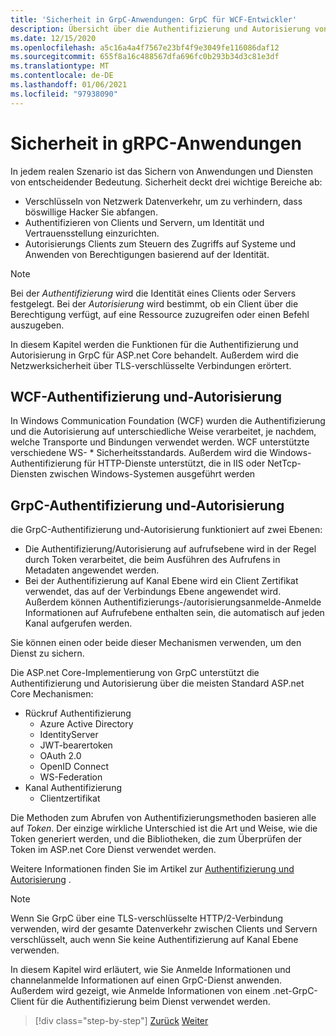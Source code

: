 ```yaml
---
title: 'Sicherheit in GrpC-Anwendungen: GrpC für WCF-Entwickler'
description: Übersicht über die Authentifizierung und Autorisierung von Anrufen und Kanälen in GrpC.
ms.date: 12/15/2020
ms.openlocfilehash: a5c16a4a4f7567e23bf4f9e3049fe116086daf12
ms.sourcegitcommit: 655f8a16c488567dfa696fc0b293b34d3c81e3df
ms.translationtype: MT
ms.contentlocale: de-DE
ms.lasthandoff: 01/06/2021
ms.locfileid: "97938090"
---
```

# <a name="security-in-grpc-applications"></a>Sicherheit in gRPC-Anwendungen

In jedem realen Szenario ist das Sichern von Anwendungen und Diensten von entscheidender Bedeutung. Sicherheit deckt drei wichtige Bereiche ab:

* Verschlüsseln von Netzwerk Datenverkehr, um zu verhindern, dass böswillige Hacker Sie abfangen.
* Authentifizieren von Clients und Servern, um Identität und Vertrauensstellung einzurichten.
* Autorisierungs Clients zum Steuern des Zugriffs auf Systeme und Anwenden von Berechtigungen basierend auf der Identität.

> [!NOTE]
> Bei der *Authentifizierung* wird die Identität eines Clients oder Servers festgelegt. Bei der *Autorisierung* wird bestimmt, ob ein Client über die Berechtigung verfügt, auf eine Ressource zuzugreifen oder einen Befehl auszugeben.

In diesem Kapitel werden die Funktionen für die Authentifizierung und Autorisierung in GrpC für ASP.net Core behandelt. Außerdem wird die Netzwerksicherheit über TLS-verschlüsselte Verbindungen erörtert.

## <a name="wcf-authentication-and-authorization"></a>WCF-Authentifizierung und-Autorisierung

In Windows Communication Foundation (WCF) wurden die Authentifizierung und die Autorisierung auf unterschiedliche Weise verarbeitet, je nachdem, welche Transporte und Bindungen verwendet werden. WCF unterstützte verschiedene WS- \* Sicherheitsstandards. Außerdem wird die Windows-Authentifizierung für HTTP-Dienste unterstützt, die in IIS oder NetTcp-Diensten zwischen Windows-Systemen ausgeführt werden

## <a name="grpc-authentication-and-authorization"></a>GrpC-Authentifizierung und-Autorisierung

die GrpC-Authentifizierung und-Autorisierung funktioniert auf zwei Ebenen:

* Die Authentifizierung/Autorisierung auf aufrufsebene wird in der Regel durch Token verarbeitet, die beim Ausführen des Aufrufens in Metadaten angewendet werden.
* Bei der Authentifizierung auf Kanal Ebene wird ein Client Zertifikat verwendet, das auf der Verbindungs Ebene angewendet wird. Außerdem können Authentifizierungs-/autorisierungsanmelde-Anmelde Informationen auf Aufrufebene enthalten sein, die automatisch auf jeden Kanal aufgerufen werden.

Sie können einen oder beide dieser Mechanismen verwenden, um den Dienst zu sichern.

Die ASP.net Core-Implementierung von GrpC unterstützt die Authentifizierung und Autorisierung über die meisten Standard ASP.net Core Mechanismen:

- Rückruf Authentifizierung
  - Azure Active Directory
  - IdentityServer
  - JWT-bearertoken
  - OAuth 2.0
  - OpenID Connect
  - WS-Federation
- Kanal Authentifizierung
  - Clientzertifikat

Die Methoden zum Abrufen von Authentifizierungsmethoden basieren alle auf *Token*. Der einzige wirkliche Unterschied ist die Art und Weise, wie die Token generiert werden, und die Bibliotheken, die zum Überprüfen der Token im ASP.net Core Dienst verwendet werden.

Weitere Informationen finden Sie im Artikel zur [Authentifizierung und Autorisierung](/aspnet/core/grpc/authn-and-authz) .

> [!NOTE]
> Wenn Sie GrpC über eine TLS-verschlüsselte HTTP/2-Verbindung verwenden, wird der gesamte Datenverkehr zwischen Clients und Servern verschlüsselt, auch wenn Sie keine Authentifizierung auf Kanal Ebene verwenden.

In diesem Kapitel wird erläutert, wie Sie Anmelde Informationen und channelanmelde Informationen auf einen GrpC-Dienst anwenden. Außerdem wird gezeigt, wie Anmelde Informationen von einem .net-GrpC-Client für die Authentifizierung beim Dienst verwendet werden.

>[!div class="step-by-step"]
>[Zurück](client-libraries.md)
>[Weiter](call-credentials.md)
